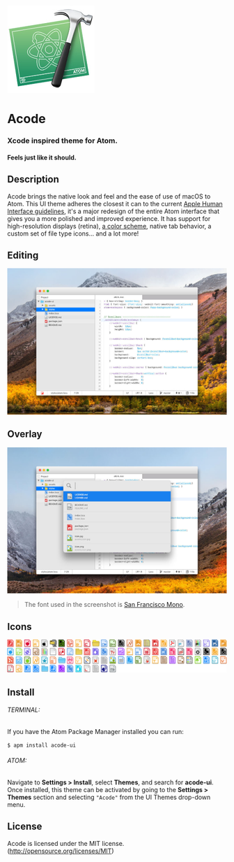 ![Acode intro](https://raw.githubusercontent.com/fgrosjean/acode-ui/master/assets/icon.jpg)
# Acode
### Xcode inspired theme for Atom.
#### Feels just like it should.


## Description
Acode brings the native look and feel and the ease of use of macOS to Atom. This UI theme adheres the closest it can to the current [Apple Human Interface guidelines](https://developer.apple.com/library/mac/documentation/UserExperience/Conceptual/OSXHIGuidelines/), it's a major redesign of the entire Atom interface that gives you a more polished and improved experience. It has support for high-resolution displays (retina), [a color scheme](https://github.com/fgrosjean/acode-syntax), native tab behavior, a custom set of file type icons... and a lot more!

## Editing
![Acode Editing](https://raw.githubusercontent.com/fgrosjean/acode-ui/master/assets/screenshot01.jpg)

## Overlay
![Acode Overlay](https://raw.githubusercontent.com/fgrosjean/acode-ui/master/assets/screenshot02.jpg)
> The font used in the screenshot is [San Francisco Mono](https://developer.apple.com/fonts).

## Icons
![Acode Icons](https://raw.githubusercontent.com/fgrosjean/acode-ui/master/assets/icons.jpg)

## Install
###### TERMINAL:
If you have the Atom Package Manager installed you can run:
```
$ apm install acode-ui
```

###### ATOM:
Navigate to __Settings > Install__, select __Themes__, and search for __acode-ui__. Once installed, this theme can be activated by going to the __Settings > Themes__ section and selecting `"Acode"` from the UI Themes drop-down menu.


## License
Acode is licensed under the MIT license. (http://opensource.org/licenses/MIT)
